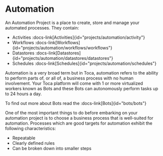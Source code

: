 # Automation


An Automation Project is a place to create, store and manage your automated processes. They contain:

* Activities   :docs-link[Activities]{id="projects/automation/activity"}
* Workflows :docs-link[Workflows]{id="projects/automation/workflows/workflows"}
* Datastores :docs-link[Datastores]{id="projects/automation/datastores/datastores"}
* Schedules :docs-link[Schedules]{id="projects/automation/schedules"}

Automation is a very broad term but in Toca, automation refers to the ability to perform parts of, or all of, a business process with no human involvement. Your Toca platform will come with 1 or more virtualized workers known as Bots and these Bots can autonomously perform tasks up to 24 hours a day.

To find out more about Bots read the :docs-link[Bots]{id="bots/bots"}

One of the most important things to do before embarking on your automation project is to choose a business process that is well-suited for automation. Processes which are good targets for automation exhibit the following characteristics:

*   Repeatable
*   Clearly defined rules
*   Can be broken down into smaller steps
